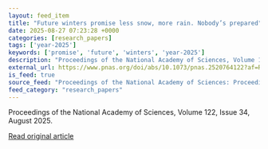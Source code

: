 ```yaml
---
layout: feed_item
title: "Future winters promise less snow, more rain. Nobody’s prepared"
date: 2025-08-27 07:23:28 +0000
categories: [research_papers]
tags: ['year-2025']
keywords: ['promise', 'future', 'winters', 'year-2025']
description: "Proceedings of the National Academy of Sciences, Volume 122, Issue 34, August 2025"
external_url: https://www.pnas.org/doi/abs/10.1073/pnas.2520764122?af=R
is_feed: true
source_feed: "Proceedings of the National Academy of Sciences: Proceedings of the National Academy of Sciences: Table of Contents"
feed_category: "research_papers"
---
```


Proceedings of the National Academy of Sciences, Volume 122, Issue 34, August 2025.

[Read original article](https://www.pnas.org/doi/abs/10.1073/pnas.2520764122?af=R)
